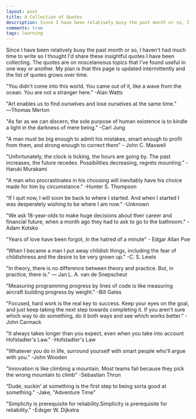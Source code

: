 ```yaml
---
layout: post
title: A Collection of Quotes
description: Since I have been relatively busy the past month or so, I haven't had much time to write so I thought I'd share these insightful quotes I have been collecting. The quotes are on miscelaneous topics that I've found useful in one way or another.
comments: true
tags: learning
---
```


Since I have been relatively busy the past month or so, I haven't had much time to write so I thought I'd share these insightful quotes I have been collecting. The quotes are on miscelaneous topics that I've found useful in one way or another. My plan is that this page is updated intermittently and the list of quotes grows over time.

"You didn’t come into this world. You came out of it, like a wave from the ocean. You are not a stranger here." -Alan Watts

"Art enables us to find ourselves and lose ourselves at the same time.” ―Thomas Merton

"As far as we can discern, the sole purpose of human existence is to kindle a light in the darkness of mere being." -Carl Jung

"A man must be big enough to admit his mistakes, smart enough to profit from them, and strong enough to correct them" - John C. Maxwell

"Unfortunately, the clock is ticking, the hours are going by. The past increases, the future recedes. Possibilities decreasing, regrets mounting.” -Haruki Murakami

"A man who procrastinates in his choosing will inevitably have his choice made for him by circumstance." -Hunter S. Thompson

“If I quit now, I will soon be back to where I started. And when I started I was desperately wishing to be where I am now.” -Unknown

"We ask 18-year-olds to make huge decisions about their career and financial future, when a month ago they had to ask to go to the bathroom." -Adam Kotsko

"Years of love have been forgot, in the hatred of a minute" - Edgar Allan Poe

“When I became a man I put away childish things, including the fear of childishness and the desire to be very grown up.”
-C. S. Lewis

"In theory, there is no difference between theory and practice. But, in practice, there is."
— Jan L. A. van de Snepscheut

"Measuring programming progress by lines of code is like measuring aircraft building progress by weight." -Bill Gates

"Focused, hard work is the real key to success. Keep your eyes on the goal, and just keep taking the next step towards completing it. If you aren't sure which way to do something, do it both ways and see which works better." -John Carmack

"It always takes longer than you expect, even when you take into account Hofstadter's Law." -Hofstadter's Law

"Whatever you do in life, surround yourself with smart people who'll argue with you." -John Wooden

"Innovation is like climbing a mountain. Most teams fail because they pick the wrong mountain to climb" -Sebastian Thrun

“Dude, suckin' at something is the first step to being sorta good at something.” -Jake, "Adventure Time"

"Simplicity is prerequisite for reliability.Simplicity is prerequisite for reliability." -Edsger W. Dijkstra
